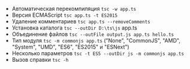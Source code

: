 * Автоматическая перекомпиляция `tsc -w app.ts`
* Версия ECMAScript `tsc app.ts -t ES2015`
* Удаление комментариев	`tsc app.ts --removeComments`
* Установка каталога `tsc --outDir D:\ts\js` app.ts
* Объединение файлов `tsc --outFile output.js app.ts hello.ts`
* Тип модуля `tsc -m commonjs app.ts`	("None", "CommonJS", "AMD", "System", "UMD", "ES6", "ES2015" и "ESNext")
* Несколько параметров `tsc -t ES5 --outDir js -m commonjs app.ts`
* Вызов справки `tsc -h`